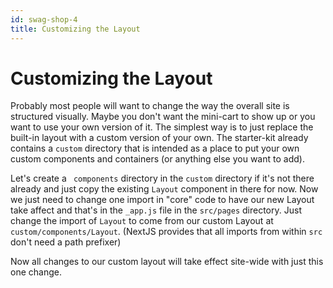 ```yaml
---
id: swag-shop-4
title: Customizing the Layout
---
```


# Customizing the Layout

Probably most people will want to change the way the overall site is structured visually. Maybe you don't want the mini-cart to show up or you want to use your own version of it. The simplest way is to just replace the built-in layout with a custom version of your own. The starter-kit already contains a `custom` directory that is intended as a place to put your own custom components and containers (or anything else you want to add).

Let's create a ` components` directory in the `custom` directory if it's not there already and just copy the existing `Layout` component in there for now. Now we just need to change one import in "core" code to have our new Layout take affect and that's in the `_app.js` file in the `src/pages` directory. Just change the import of `Layout` to come from our custom Layout at `custom/components/Layout`. (NextJS provides that all imports from within `src` don't need a path prefixer)

Now all changes to our custom layout will take effect site-wide with just this one change.
